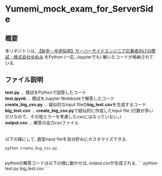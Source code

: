 # Yumemi_mock_exam_for_ServerSide

## 概要
本リポジトリは, [【新卒・中途採用】サーバーサイドエンジニア応募者向けの模試 - 株式会社ゆめみ](https://www.yumemi.co.jp/serverside_recruit) をPython (一応, Jupyterでも) 解いたコードが格納されている.

## ファイル説明
**test.py** ... 模試をPythonで回答したコード
<br>
**test.ipynb** ... 模試をJupyter Notebookで解答したコード
<br>
**create_big_csv.py** ... 疑似的なinput fileの**big_test.csv**を生成するコード
<br>
**big_test.csv** ... **create_big_csv.py**で疑似的に作成したinput file (行数が多いだけなので、その他エラーを考慮したcsvにはなっていない。)
<br>
**output.csv** ... 解答の出力csvファイル
<br>
<br>
<br>
以下の様にして, 適宜input fileを自分好みにカスタマイズできる.
```
python create_big_csv.py
```
<br>
pythonの解答コードは以下の様に動かせば, output.csvが生成される.
```
python test.py big_test.csv
```
